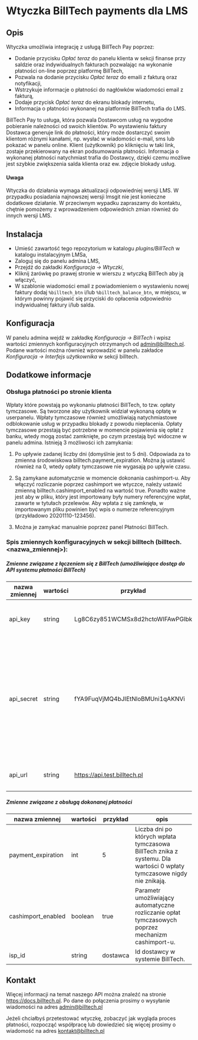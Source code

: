 # Wtyczka BillTech payments dla LMS

## Opis
Wtyczka umożliwia integrację z usługą BillTech Pay poprzez:
* Dodanie przycisku *Opłać teraz* do panelu klienta w sekcji finanse przy saldzie oraz indywidualnych 
fakturach pozwalając na wykonanie płatności on-line poprzez platformę BillTech,
* Pozwala na dodanie przycisku *Opłać teraz* do emaili z fakturą oraz notyfikacji,
* Wstrzykuje informacje o płatności do nagłówków wiadomości email z fakturą,
* Dodaje przycisk *Opłać teraz* do ekranu blokady internetu,
* Informacja o płatności wykonanej na platformie BillTech trafia do LMS.

BillTech Pay to usługa, która pozwala Dostawcom usług na wygodne pobieranie należności od swoich klientów. 
Po wystawieniu faktury Dostawca generuje link do płatności, który może dostarczyć swoim klientom różnymi kanałami,
 np. wysłać w wiadomości e-mail, sms lub pokazać w panelu online. 
Klient (użytkownik) po kliknięciu w taki link, zostaje przekierowany na ekran podsumowania płatności.
Informacja o wykonanej płatności natychmiast trafia do Dostawcy,
 dzięki czemu możliwe jest szybkie zwiększenia salda klienta oraz ew. zdjęcie blokady usług.

#### Uwaga
Wtyczka do działania wymaga aktualizacji odpowiedniej wersji LMS. W przypadku posiadania najnowszej wersji
lmsgit nie jest konieczne dodatkowe działanie. W przeciwnym wypadku zapraszamy do kontaktu, chętnie pomożemy 
z wprowadzeniem odpowiednich zmian również do innych wersji LMS.

## Instalacja
* Umieść zawartość tego repozytorium w katalogu *plugins/BillTech* w katalogu instalacyjnym LMSa,
* Zaloguj się do panelu admina LMS,
* Przejdź do zakładki *Konfiguracja -> Wtyczki*,
* Kliknij żarówkę po prawej stronie w wierszu z wtyczką BillTech aby ją włączyć,
* W szablonie wiadomości email z powiadomieniem o wystawieniu nowej faktury dodaj `%billtech_btn` i/lub `%billtech_balance_btn`,
w miejscu, w którym powinny pojawić się przyciski do opłacenia odpowiednio indywidualnej faktury i/lub salda. 

## Konfiguracja
W panelu admina wejdź w zakładkę *Konfiguracja -> BillTech* i wpisz wartości zmiennych konfiguracyjnych otrzymanych od <admin@billtech.pl>. 
Podane wartości można również wprowadzić w panelu zakładce *Konfiguracja -> Interfejs użytkownika* w sekcji billtech.

## Dodatkowe informacje
### Obsługa płatności po stronie klienta
Wpłaty które powstają po wykonaniu płatności BillTech, to tzw. opłaty tymczasowe. Są tworzone aby użytkownik widział wykonaną opłatę w userpanelu. Wpłaty tymczasowe również umożliwiają natychmiastowe odblokowanie usług w przypadku blokady z powodu niepłacenia. Opłaty tymczasowe przestają być potrzebne w momencie pojawienia się opłat z banku, wtedy mogą zostać zamknięte, po czym przestają być widoczne w panelu admina. Istnieją 3 możliwości ich zamykania:

   1. Po upływie zadanej liczby dni (domyślnie jest to 5 dni). Odpowiada za to zmienna środowiskowa billtech.payment_expiration. 
    Można ją ustawić również na 0, wtedy opłaty tymczasowe nie wygasają po upływie czasu. 
   
   1. Są zamykane automatycznie w momencie dokonania cashimport-u. Aby włączyć rozliczanie poprzez cashimport we wtyczce, należy ustawić zmienną billtech.cashimport_enabled na wartość true. Ponadto ważne jest aby w pliku, który jest importowany były numery referencyjne wpłat, zawarte w tytułach przelewów. Aby wpłata z się zamknęła, w importowanym pliku powinien być wpis o numerze referencyjnym (przykładowo 20201110-123456). 
    
   1. Można je zamykać manualnie poprzez panel Płatności BillTech.

### Spis zmiennych konfiguracyjnych w sekcji billtech (billtech.<nazwa_zmiennej>):

##### Zmienne związane z łączeniem się z BillTech (umożliwiające dostęp do API systemu płatności BillTech)

| nazwa zmiennej 	| wartości 	| przykład                         	| opis                                                                                                                                                                                        	|
|----------------	|----------	|----------------------------------	|---------------------------------------------------------------------------------------------------------------------------------------------------------------------------------------------	|
| api_key        	| string   	| Lg8C6zy851WCMSx8d2hctoWIFAwPGlbk 	| Parametr wykorzystywany do uwierzytelnienia HTTP BASIC.                                                                                                                                     	|
| api_secret     	| string   	| fYA9FuqVjMQ4bJIEtNloBMUni1qAKNVi 	| Parametr wykorzystywany do uwierzytelnienia HTTP BASIC.  Otrzymywany po kliknięcie po podaniu parametru PIN i kliknięciu przycisku Generuj API secret w zakładce *Konfiguracja -> BillTech*. 	|
| api_url        	| string   	| https://api.test.billtech.pl     	| Adres do komunikacji z platformą BillTech                                                                                                                                                   	|

##### Zmienne związane z obsługą dokonanej płatności

| nazwa zmiennej     	| wartości 	| przykład 	| opis                                                                                                                  	|
|--------------------	|----------	|----------	|-----------------------------------------------------------------------------------------------------------------------	|
| payment_expiration 	| int      	| 5        	| Liczba dni po których wpłata tymczasowa BillTech znika z systemu. Dla wartości 0 wpłaty tymczasowe nigdy nie znikają. 	|
| cashimport_enabled 	| boolean  	| true     	| Parametr umożliwiający automatyczne rozliczanie opłat tymczasowych poprzez mechanizm cashimport-u.                    	|
| isp_id             	| string   	| dostawca 	| Id dostawcy w systemie BillTech.                                                                                      	|
    
## Kontakt
Więcej informacji na temat naszego API można znaleźć na stronie <https://docs.billtech.pl>. Po dane do połączenia prosimy o wysyłanie wiadomości na adres <admin@billtech.pl>

Jeżeli chciałbyś przetestować wtyczkę, zobaczyć jak wygląda proces płatności, rozpocząć współpracę lub dowiedzieć się więcej prosimy o wiadomość na adres <kontakt@billtech.pl>
